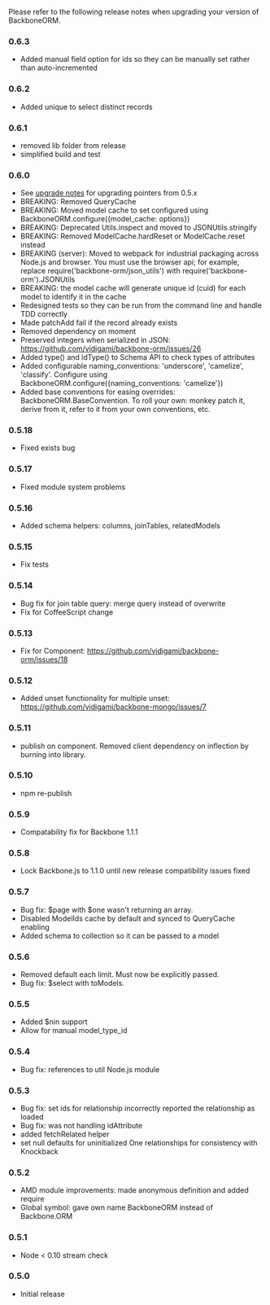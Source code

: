 Please refer to the following release notes when upgrading your version of BackboneORM.

### 0.6.3
* Added manual field option for ids so they can be manually set rather than auto-incremented

### 0.6.2
* Added unique to select distinct records

### 0.6.1
* removed lib folder from release
* simplified build and test

### 0.6.0
* See [upgrade notes](https://github.com/vidigami/backbone-orm/blob/master/UPGRADING.md) for upgrading pointers from 0.5.x
* BREAKING: Removed QueryCache
* BREAKING: Moved model cache to set configured using BackboneORM.configure({model_cache: options})
* BREAKING: Deprecated Utils.inspect and moved to JSONUtils.stringify
* BREAKING: Removed ModelCache.hardReset or ModelCache.reset instead
* BREAKING (server): Moved to webpack for industrial packaging across Node.js and browser. You must use the browser api; for example, replace require('backbone-orm/json_utils') with require('backbone-orm').JSONUtils
* BREAKING: the model cache will generate unique id (cuid) for each model to identify it in the cache
* Redesigned tests so they can be run from the command line and handle TDD correctly
* Made patchAdd fail if the record already exists
* Removed dependency on moment
* Preserved integers when serialized in JSON: https://github.com/vidigami/backbone-orm/issues/26
* Added type() and idType() to Schema API to check types of attributes
* Added configurable naming_conventions: 'underscore', 'camelize', 'classify'. Configure using BackboneORM.configure({naming_conventions: 'camelize'})
* Added base conventions for easing overrides: BackboneORM.BaseConvention. To roll your own: monkey patch it, derive from it, refer to it from your own conventions, etc.

### 0.5.18
* Fixed exists bug

### 0.5.17
* Fixed module system problems

### 0.5.16
* Added schema helpers: columns, joinTables, relatedModels

### 0.5.15
* Fix tests

### 0.5.14
* Bug fix for join table query: merge query instead of overwrite
* Fix for CoffeeScript change

### 0.5.13
* Fix for Component: https://github.com/vidigami/backbone-orm/issues/18

### 0.5.12
* Added unset functionality for multiple unset: https://github.com/vidigami/backbone-mongo/issues/7

### 0.5.11
* publish on component. Removed client dependency on inflection by burning into library.

### 0.5.10
* npm re-publish

### 0.5.9
* Compatability fix for Backbone 1.1.1

### 0.5.8
* Lock Backbone.js to 1.1.0 until new release compatibility issues fixed

### 0.5.7
* Bug fix: $page with $one wasn't returning an array.
* Disabled ModelIds cache by default and synced to QueryCache enabling
* Added schema to collection so it can be passed to a model

### 0.5.6
* Removed default each limit. Must now be explicitly passed.
* Bug fix: $select with toModels.

### 0.5.5
* Added $nin support
* Allow for manual model_type_id

### 0.5.4
* Bug fix: references to util Node.js module

### 0.5.3
* Bug fix: set ids for relationship incorrectly reported the relationship as loaded
* Bug fix: was not handling idAttribute
* added fetchRelated helper
* set null defaults for uninitialized One relationships for consistency with Knockback

### 0.5.2
* AMD module improvements: made anonymous definition and added require
* Global symbol: gave own name BackboneORM instead of Backbone.ORM

### 0.5.1
* Node < 0.10 stream check

### 0.5.0
* Initial release

